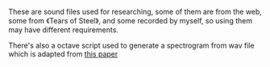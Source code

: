 These are sound files used for researching, some of them are from the web, some from 《Tears of Steel》, and some recorded by myself, so using them may have different requirements.

There's also a octave script used to generate a spectrogram from wav file which is adapted from [this paper](http://d.wanfangdata.com.cn/periodical_wjsjxx200530068.aspx)
